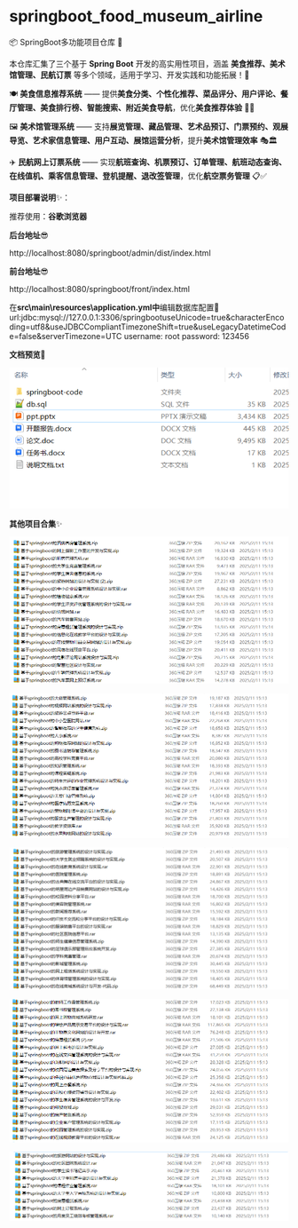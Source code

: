 # springboot_food_museum_airline

📦 SpringBoot多功能项目仓库 🎯

本仓库汇集了三个基于 **Spring Boot** 开发的高实用性项目，涵盖 **美食推荐、美术馆管理、民航订票** 等多个领域，适用于学习、开发实践和功能拓展！🚀

🍽️ **美食信息推荐系统** —— 提供**美食分类、个性化推荐、菜品评分、用户评论、餐厅管理、美食排行榜、智能搜索、附近美食导航**，优化**美食推荐体验** 🍜✅

🖼️ **美术馆管理系统** —— 支持**展览管理、藏品管理、艺术品预订、门票预约、观展导览、艺术家信息管理、用户互动、展馆运营分析**，提升**美术馆管理效率** 🎭🏛️

✈️ **民航网上订票系统** —— 实现**航班查询、机票预订、订单管理、航班动态查询、在线值机、乘客信息管理、登机提醒、退改签管理**，优化**航空票务管理** 📋✅

**项目部署说明**✨：

推荐使用：**谷歌浏览器**

**后台地址**😎

http://localhost:8080/springboot/admin/dist/index.html

**前台地址**😎

http://localhost:8080/springboot/front/index.html

在**src\main\resources\application.yml中**编辑数据库配置🎉										
url:jdbc:mysql://127.0.0.1:3306/springbootuseUnicode=true&characterEncoding=utf8&useJDBCCompliantTimezoneShift=true&useLegacyDatetimeCode=false&serverTimezone=UTC
username: root
password: 123456

**文档预览**👀

![](./images/预览.png)

**其他项目合集**✨

![](./images/1.png)

![](./images/2.png)

![](images/3.png)

![](images/4.png)

![](images/5.png)
